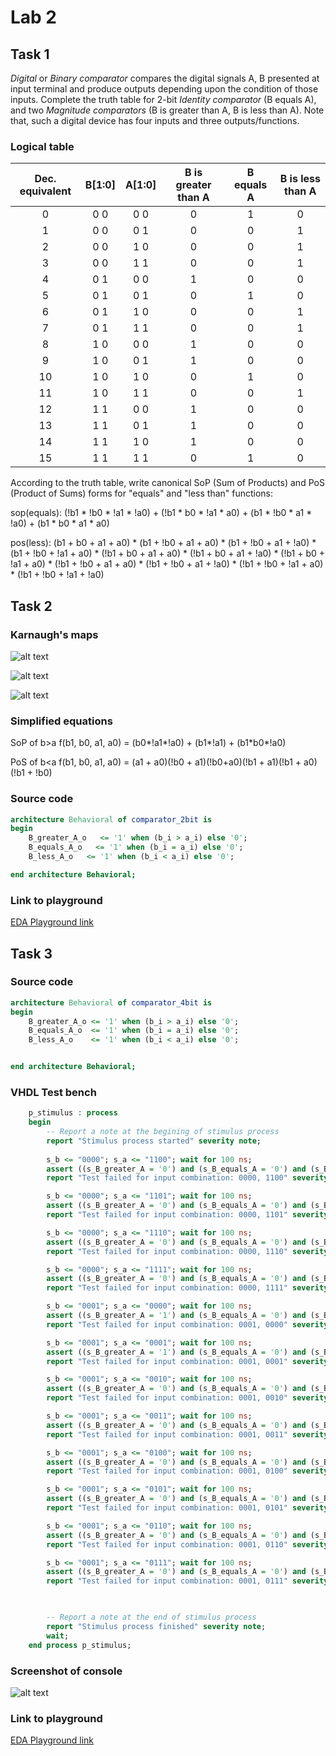 # Lab 2

## Task 1

*Digital* or *Binary comparator* compares the digital signals A, B presented at input terminal and produce outputs depending upon the condition of those inputs. Complete the truth table for 2-bit *Identity comparator* (B equals A), and two *Magnitude comparators* (B is greater than A, B is less than A). Note that, such a digital device has four inputs and three outputs/functions.

### Logical table

| **Dec. equivalent** | **B[1:0]** | **A[1:0]** | **B is greater than A** | **B equals A** | **B is less than A** |
| :-: | :-: | :-: | :-: | :-: | :-: |
| 0 | 0 0 | 0 0 | 0 | 1 | 0 |
| 1 | 0 0 | 0 1 | 0 | 0 | 1 |
| 2 | 0 0 | 1 0 | 0 | 0 | 1 |
| 3 | 0 0 | 1 1 | 0 | 0 | 1 |
| 4 | 0 1 | 0 0 | 1 | 0 | 0 |
| 5 | 0 1 | 0 1 | 0 | 1 | 0 |
| 6 | 0 1 | 1 0 | 0 | 0 | 1 |
| 7 | 0 1 | 1 1 | 0 | 0 | 1 |
| 8 | 1 0 | 0 0 | 1 | 0 | 0 |
| 9 | 1 0 | 0 1 | 1 | 0 | 0 |
| 10 | 1 0 | 1 0 | 0 | 1 | 0 |
| 11 | 1 0 | 1 1 | 0 | 0 | 1 |
| 12 | 1 1 | 0 0 | 1 | 0 | 0 |
| 13 | 1 1 | 0 1 | 1 | 0 | 0 |
| 14 | 1 1 | 1 0 | 1 | 0 | 0 |
| 15 | 1 1 | 1 1 | 0 | 1 | 0 |

According to the truth table, write canonical SoP (Sum of Products) and PoS (Product of Sums) forms for "equals" and "less than" functions:

sop(equals): (!b1 \* !b0 \* !a1 \* !a0) + (!b1 \* b0 \* !a1 \* a0) + (b1 \* !b0 \* a1 \* !a0) + (b1 \* b0 \* a1 \* a0)

pos(less): (b1 + b0 + a1 + a0) \* (b1 + !b0 + a1 + a0) \* (b1 + !b0 + a1 + !a0) \* (b1 + !b0 + !a1 + a0) \* (!b1 + b0 + a1 + a0) \* (!b1 + b0 + a1 + !a0) \* (!b1 + b0 + !a1 + a0) \* (!b1 + !b0 + a1 + a0) \* (!b1 + !b0 + a1 + !a0) \* (!b1 + !b0 + !a1 + a0) \* (!b1 + !b0 + !a1 + !a0)

## Task 2

### Karnaugh's maps

![alt text][B_greater_A]

![alt text][B_equals_A]

![alt text][B_less_A]

### Simplified equations

SoP of b>a f(b1, b0, a1, a0) = (b0\*!a1\*!a0) + (b1\*!a1) + (b1\*b0*\!a0) 

PoS of b<a f(b1, b0, a1, a0) = (a1 + a0)(!b0 + a1)(!b0+a0)(!b1 + a1)(!b1 + a0)(!b1 + !b0)

### Source code

```vhdl
architecture Behavioral of comparator_2bit is
begin
    B_greater_A_o   <= '1' when (b_i > a_i) else '0';
    B_equals_A_o   <= '1' when (b_i = a_i) else '0';
    B_less_A_o   <= '1' when (b_i < a_i) else '0';

end architecture Behavioral;
```

### Link to playground

[EDA Playground link](https://www.edaplayground.com/x/vwkq)


## Task 3

### Source code

```vhdl
architecture Behavioral of comparator_4bit is
begin
    B_greater_A_o <= '1' when (b_i > a_i) else '0';
    B_equals_A_o  <= '1' when (b_i = a_i) else '0';
    B_less_A_o    <= '1' when (b_i < a_i) else '0';


end architecture Behavioral;
```

### VHDL Test bench

```vhdl
    p_stimulus : process
    begin
        -- Report a note at the begining of stimulus process
        report "Stimulus process started" severity note;
        
		s_b <= "0000"; s_a <= "1100"; wait for 100 ns;
  		assert ((s_B_greater_A = '0') and (s_B_equals_A = '0') and (s_B_less_A = '1'))
		report "Test failed for input combination: 0000, 1100" severity error;

		s_b <= "0000"; s_a <= "1101"; wait for 100 ns;
		assert ((s_B_greater_A = '0') and (s_B_equals_A = '0') and (s_B_less_A = '1'))
		report "Test failed for input combination: 0000, 1101" severity error;

		s_b <= "0000"; s_a <= "1110"; wait for 100 ns;
		assert ((s_B_greater_A = '0') and (s_B_equals_A = '0') and (s_B_less_A = '1'))
		report "Test failed for input combination: 0000, 1110" severity error;

		s_b <= "0000"; s_a <= "1111"; wait for 100 ns;
		assert ((s_B_greater_A = '0') and (s_B_equals_A = '0') and (s_B_less_A = '1'))
		report "Test failed for input combination: 0000, 1111" severity error;

		s_b <= "0001"; s_a <= "0000"; wait for 100 ns;
		assert ((s_B_greater_A = '1') and (s_B_equals_A = '0') and (s_B_less_A = '0'))
		report "Test failed for input combination: 0001, 0000" severity error;

		s_b <= "0001"; s_a <= "0001"; wait for 100 ns;
		assert ((s_B_greater_A = '1') and (s_B_equals_A = '0') and (s_B_less_A = '0'))
		report "Test failed for input combination: 0001, 0001" severity error;

		s_b <= "0001"; s_a <= "0010"; wait for 100 ns;
		assert ((s_B_greater_A = '0') and (s_B_equals_A = '0') and (s_B_less_A = '1'))
		report "Test failed for input combination: 0001, 0010" severity error;

		s_b <= "0001"; s_a <= "0011"; wait for 100 ns;
		assert ((s_B_greater_A = '0') and (s_B_equals_A = '0') and (s_B_less_A = '1'))
		report "Test failed for input combination: 0001, 0011" severity error;

		s_b <= "0001"; s_a <= "0100"; wait for 100 ns;
		assert ((s_B_greater_A = '0') and (s_B_equals_A = '0') and (s_B_less_A = '1'))
		report "Test failed for input combination: 0001, 0100" severity error;

		s_b <= "0001"; s_a <= "0101"; wait for 100 ns;
		assert ((s_B_greater_A = '0') and (s_B_equals_A = '0') and (s_B_less_A = '1'))
		report "Test failed for input combination: 0001, 0101" severity error;

		s_b <= "0001"; s_a <= "0110"; wait for 100 ns;
		assert ((s_B_greater_A = '0') and (s_B_equals_A = '0') and (s_B_less_A = '1'))
		report "Test failed for input combination: 0001, 0110" severity error;

		s_b <= "0001"; s_a <= "0111"; wait for 100 ns;
		assert ((s_B_greater_A = '0') and (s_B_equals_A = '0') and (s_B_less_A = '1'))
		report "Test failed for input combination: 0001, 0111" severity error;

		

        -- Report a note at the end of stimulus process
        report "Stimulus process finished" severity note;
        wait;
    end process p_stimulus;
```

### Screenshot of console

![alt text][console]

### Link to playground

[EDA Playground link](https://www.edaplayground.com/x/XAF3)


[B_less_A]: https://github.com/vitoo420/Digital-electronics-1/blob/main/Labs/02-logic/Img/BlessA.jpg "B less A Karnaugh map"
[B_greater_A]: https://github.com/vitoo420/Digital-electronics-1/blob/main/Labs/02-logic/Img/BgreaterA.jpg "B gretaer A Karnaugh map"
[B_equals_A]: https://github.com/vitoo420/Digital-electronics-1/blob/main/Labs/02-logic/Img/BequalsA.jpg "B equals A Karnaugh map"
[console]: https://github.com/vitoo420/Digital-electronics-1/blob/main/Labs/02-logic/Img/console.png "Console"